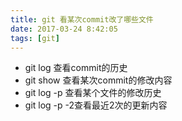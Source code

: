 ```yaml
---
title: git 看某次commit改了哪些文件
date: 2017-03-24 8:42:05
tags: [git]
---
```


- git log 查看commit的历史
- git show <commit-hash-id>查看某次commit的修改内容
- git log -p <filename>查看某个文件的修改历史
- git log -p -2查看最近2次的更新内容

